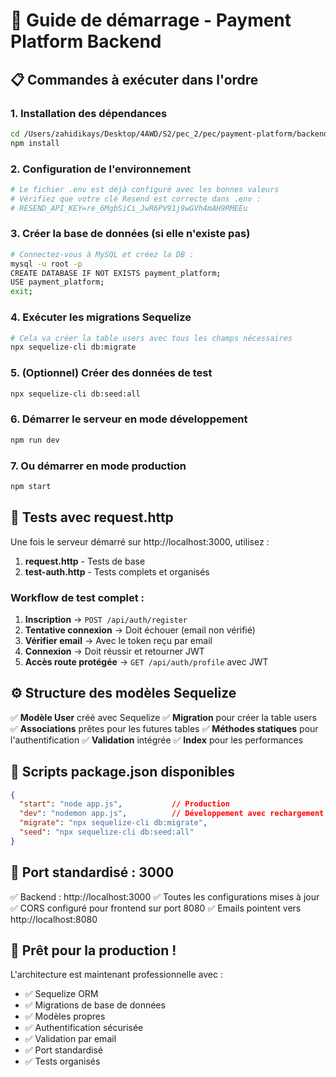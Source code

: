 # 🚀 Guide de démarrage - Payment Platform Backend

## 📋 Commandes à exécuter dans l'ordre

### 1. Installation des dépendances
```bash
cd /Users/zahidikays/Desktop/4AWD/S2/pec_2/pec/payment-platform/backend
npm install
```

### 2. Configuration de l'environnement
```bash
# Le fichier .env est déjà configuré avec les bonnes valeurs
# Vérifiez que votre clé Resend est correcte dans .env :
# RESEND_API_KEY=re_6MgbSiCi_JwR6PV91j9wGVh4mAH9RMEEu
```

### 3. Créer la base de données (si elle n'existe pas)
```bash
# Connectez-vous à MySQL et créez la DB :
mysql -u root -p
CREATE DATABASE IF NOT EXISTS payment_platform;
USE payment_platform;
exit;
```

### 4. Exécuter les migrations Sequelize
```bash
# Cela va créer la table users avec tous les champs nécessaires
npx sequelize-cli db:migrate
```

### 5. (Optionnel) Créer des données de test
```bash
npx sequelize-cli db:seed:all
```

### 6. Démarrer le serveur en mode développement
```bash
npm run dev
```

### 7. Ou démarrer en mode production
```bash
npm start
```

## 🧪 Tests avec request.http

Une fois le serveur démarré sur http://localhost:3000, utilisez :

1. **request.http** - Tests de base
2. **test-auth.http** - Tests complets et organisés

### Workflow de test complet :

1. **Inscription** → `POST /api/auth/register`
2. **Tentative connexion** → Doit échouer (email non vérifié)
3. **Vérifier email** → Avec le token reçu par email
4. **Connexion** → Doit réussir et retourner JWT
5. **Accès route protégée** → `GET /api/auth/profile` avec JWT

## ⚙️ Structure des modèles Sequelize

✅ **Modèle User** créé avec Sequelize
✅ **Migration** pour créer la table users
✅ **Associations** prêtes pour les futures tables
✅ **Méthodes statiques** pour l'authentification
✅ **Validation** intégrée
✅ **Index** pour les performances

## 🔧 Scripts package.json disponibles

```json
{
  "start": "node app.js",           // Production
  "dev": "nodemon app.js",          // Développement avec rechargement auto
  "migrate": "npx sequelize-cli db:migrate",
  "seed": "npx sequelize-cli db:seed:all"
}
```

## 🎯 Port standardisé : 3000

✅ Backend : http://localhost:3000
✅ Toutes les configurations mises à jour
✅ CORS configuré pour frontend sur port 8080
✅ Emails pointent vers http://localhost:8080

## 🚀 Prêt pour la production !

L'architecture est maintenant professionnelle avec :
- ✅ Sequelize ORM
- ✅ Migrations de base de données
- ✅ Modèles propres
- ✅ Authentification sécurisée
- ✅ Validation par email
- ✅ Port standardisé
- ✅ Tests organisés
